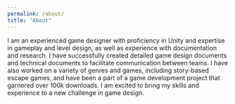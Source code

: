 ```yaml
---
permalink: /about/
title: "About"
---
```


I am an experienced game designer with proficiency in Unity and expertise in gameplay and level design, as well as experience with documentation and research. I have successfully created detailed game design documents and technical documents to facilitate communication between teams. I have also worked on a variety of genres and games, including story-based escape games, and have been a part of a game development project that garnered over 100k downloads. I am excited to bring my skills and experience to a new challenge in game design.